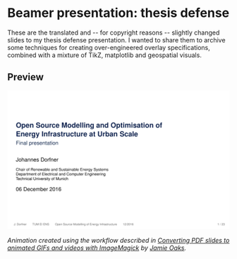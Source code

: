 # Beamer presentation: thesis defense

These are the translated and -- for copyright reasons -- slightly changed slides to my thesis defense presentation. I wanted to share them to archive some techniques for creating over-engineered overlay specifications, combined with a mixture of TikZ, matplotlib and geospatial visuals.

## Preview

![Slides animated](defense.gif)

*Animation created using the workflow described in [Converting PDF slides to animated GIFs and videos with ImageMagick](http://phyletica.org/imagemagick/) by [Jamie Oaks](http://github.com/joaks1).*
